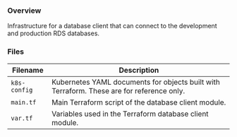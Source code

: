 ### Overview

Infrastructure for a database client that can connect to the development and production RDS databases.

### Files

| Filename             | Description                                                                                  |
|----------------------|----------------------------------------------------------------------------------------------|
| `k8s-config`         | Kubernetes YAML documents for objects built with Terraform.  These are for reference only.   |
| `main.tf`            | Main Terraform script of the database client module.                                         |
| `var.tf`             | Variables used in the Terraform database client module.                                      |